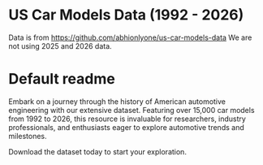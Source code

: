 # US Car Models Data (1992 - 2026)

Data is from https://github.com/abhionlyone/us-car-models-data
We are not using 2025 and 2026 data.


# Default readme 


Embark on a journey through the history of American automotive engineering with our extensive dataset. Featuring over 15,000 car models from 1992 to 2026, this resource is invaluable for researchers, industry professionals, and enthusiasts eager to explore automotive trends and milestones.

Download the dataset today to start your exploration.

